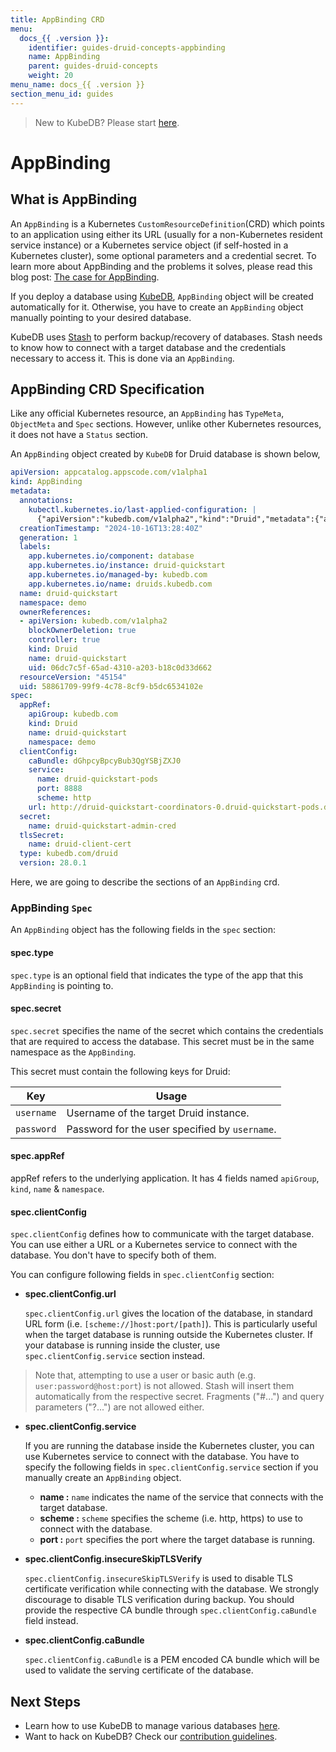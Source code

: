 ```yaml
---
title: AppBinding CRD
menu:
  docs_{{ .version }}:
    identifier: guides-druid-concepts-appbinding
    name: AppBinding
    parent: guides-druid-concepts
    weight: 20
menu_name: docs_{{ .version }}
section_menu_id: guides
---
```


> New to KubeDB? Please start [here](/docs/README.md).

# AppBinding

## What is AppBinding

An `AppBinding` is a Kubernetes `CustomResourceDefinition`(CRD) which points to an application using either its URL (usually for a non-Kubernetes resident service instance) or a Kubernetes service object (if self-hosted in a Kubernetes cluster), some optional parameters and a credential secret. To learn more about AppBinding and the problems it solves, please read this blog post: [The case for AppBinding](https://appscode.com/blog/post/the-case-for-appbinding).

If you deploy a database using [KubeDB](https://kubedb.com/docs/latest/welcome/), `AppBinding` object will be created automatically for it. Otherwise, you have to create an `AppBinding` object manually pointing to your desired database.

KubeDB uses [Stash](https://appscode.com/products/stash/) to perform backup/recovery of databases. Stash needs to know how to connect with a target database and the credentials necessary to access it. This is done via an `AppBinding`.

## AppBinding CRD Specification

Like any official Kubernetes resource, an `AppBinding` has `TypeMeta`, `ObjectMeta` and `Spec` sections. However, unlike other Kubernetes resources, it does not have a `Status` section.

An `AppBinding` object created by `KubeDB` for Druid database is shown below,

```yaml
apiVersion: appcatalog.appscode.com/v1alpha1
kind: AppBinding
metadata:
  annotations:
    kubectl.kubernetes.io/last-applied-configuration: |
      {"apiVersion":"kubedb.com/v1alpha2","kind":"Druid","metadata":{"annotations":{},"name":"druid-quickstart","namespace":"demo"},"spec":{"deepStorage":{"configSecret":{"name":"deep-storage-config"},"type":"s3"},"topology":{"routers":{"replicas":1}},"version":"28.0.1"}}
  creationTimestamp: "2024-10-16T13:28:40Z"
  generation: 1
  labels:
    app.kubernetes.io/component: database
    app.kubernetes.io/instance: druid-quickstart
    app.kubernetes.io/managed-by: kubedb.com
    app.kubernetes.io/name: druids.kubedb.com
  name: druid-quickstart
  namespace: demo
  ownerReferences:
  - apiVersion: kubedb.com/v1alpha2
    blockOwnerDeletion: true
    controller: true
    kind: Druid
    name: druid-quickstart
    uid: 06dc7c5f-65ad-4310-a203-b18c0d33d662
  resourceVersion: "45154"
  uid: 58861709-99f9-4c78-8cf9-b5dc6534102e
spec:
  appRef:
    apiGroup: kubedb.com
    kind: Druid
    name: druid-quickstart
    namespace: demo
  clientConfig:
    caBundle: dGhpcyBpcyBub3QgYSBjZXJ0
    service:
      name: druid-quickstart-pods
      port: 8888
      scheme: http
    url: http://druid-quickstart-coordinators-0.druid-quickstart-pods.demo.svc.cluster.local:8081,http://druid-quickstart-overlords-0.druid-quickstart-pods.demo.svc.cluster.local:8090,http://druid-quickstart-middlemanagers-0.druid-quickstart-pods.demo.svc.cluster.local:8091,http://druid-quickstart-historicals-0.druid-quickstart-pods.demo.svc.cluster.local:8083,http://druid-quickstart-brokers-0.druid-quickstart-pods.demo.svc.cluster.local:8082,http://druid-quickstart-routers-0.druid-quickstart-pods.demo.svc.cluster.local:8888
  secret:
    name: druid-quickstart-admin-cred
  tlsSecret:
    name: druid-client-cert
  type: kubedb.com/druid
  version: 28.0.1
```
Here, we are going to describe the sections of an `AppBinding` crd.

### AppBinding `Spec`

An `AppBinding` object has the following fields in the `spec` section:

#### spec.type

`spec.type` is an optional field that indicates the type of the app that this `AppBinding` is pointing to.

<!--- Add when Stash support is added --->
<!---
Stash uses this field to resolve the values of `TARGET_APP_TYPE`, `TARGET_APP_GROUP` and `TARGET_APP_RESOURCE` variables of [BackupBlueprint](https://appscode.com/products/stash/latest/concepts/crds/backupblueprint/) object.

This field follows the following format: `<app group>/<resource kind>`. The above AppBinding is pointing to a `druid` resource under `kubedb.com` group.

Here, the variables are parsed as follows:

|       Variable        | Usage                                                                                                                          |
| --------------------- |--------------------------------------------------------------------------------------------------------------------------------|
| `TARGET_APP_GROUP`    | Represents the application group where the respective app belongs (i.e: `kubedb.com`).                                         |
| `TARGET_APP_RESOURCE` | Represents the resource under that application group that this appbinding represents (i.e: `druid`).                           |
| `TARGET_APP_TYPE`     | Represents the complete type of the application. It's simply `TARGET_APP_GROUP/TARGET_APP_RESOURCE` (i.e: `kubedb.com/druid`). |

--->

#### spec.secret

`spec.secret` specifies the name of the secret which contains the credentials that are required to access the database. This secret must be in the same namespace as the `AppBinding`.

This secret must contain the following keys for Druid:

| Key        | Usage                                          |
| ---------- |------------------------------------------------|
| `username` | Username of the target Druid instance.         |
| `password` | Password for the user specified by `username`. |


#### spec.appRef
appRef refers to the underlying application. It has 4 fields named `apiGroup`, `kind`, `name` & `namespace`.

#### spec.clientConfig

`spec.clientConfig` defines how to communicate with the target database. You can use either a URL or a Kubernetes service to connect with the database. You don't have to specify both of them.

You can configure following fields in `spec.clientConfig` section:

- **spec.clientConfig.url**

  `spec.clientConfig.url` gives the location of the database, in standard URL form (i.e. `[scheme://]host:port/[path]`). This is particularly useful when the target database is running outside the Kubernetes cluster. If your database is running inside the cluster, use `spec.clientConfig.service` section instead.

> Note that, attempting to use a user or basic auth (e.g. `user:password@host:port`) is not allowed. Stash will insert them automatically from the respective secret. Fragments ("#...") and query parameters ("?...") are not allowed either.

- **spec.clientConfig.service**

  If you are running the database inside the Kubernetes cluster, you can use Kubernetes service to connect with the database. You have to specify the following fields in `spec.clientConfig.service` section if you manually create an `AppBinding` object.

    - **name :** `name` indicates the name of the service that connects with the target database.
    - **scheme :** `scheme` specifies the scheme (i.e. http, https) to use to connect with the database.
    - **port :** `port` specifies the port where the target database is running.

- **spec.clientConfig.insecureSkipTLSVerify**

  `spec.clientConfig.insecureSkipTLSVerify` is used to disable TLS certificate verification while connecting with the database. We strongly discourage to disable TLS verification during backup. You should provide the respective CA bundle through `spec.clientConfig.caBundle` field instead.

- **spec.clientConfig.caBundle**

  `spec.clientConfig.caBundle` is a PEM encoded CA bundle which will be used to validate the serving certificate of the database.

## Next Steps

- Learn how to use KubeDB to manage various databases [here](/docs/guides/README.md).
- Want to hack on KubeDB? Check our [contribution guidelines](/docs/CONTRIBUTING.md).
